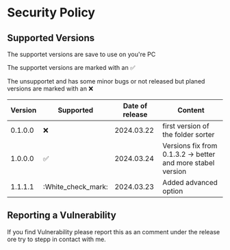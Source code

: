 # Security Policy

## Supported Versions

The supportet versions are save to use on you're PC

The supportet versions are marked with an ✅

The unsupportet and has some minor bugs or not released but planed versions are marked with an :x:

| Version | Supported          | Date of release       | Content            |
| ------- | ------------------ |---------------------- |--------------------|
| 0.1.0.0 | :x: | 2024.03.22  | first version of the folder sorter |
| 1.0.0.0 | :white_check_mark: | 2024.03.24 | Versions fix from 0.1.3.2 -> better and more stabel version |
| 1.1.1.1 | :White_check_mark: | 2024.03.23 | Added advanced option |

## Reporting a Vulnerability

If you find Vulnerability please report this as an comment under the release ore try to stepp in contact with me.
